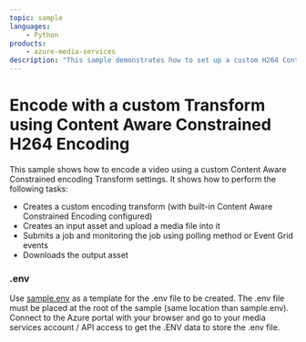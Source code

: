 ```yaml
---
topic: sample
languages:
    - Python
products:
    - azure-media-services
description: "This sample demonstrates how to set up a custom H264 Content Aware Constrained encoding job."
---
```


# Encode with a custom Transform using Content Aware Constrained H264 Encoding

This sample shows how to encode a video using a custom Content Aware Constrained encoding Transform settings. It shows how to perform the following tasks:

* Creates a custom encoding transform (with built-in Content Aware Constrained Encoding configured)
* Creates an input asset and upload a media file into it
* Submits a job and monitoring the job using polling method or Event Grid events
* Downloads the output asset

### .env

Use [sample.env](../../sample.env) as a template for the .env file to be created. The .env file must be placed at the root of the sample (same location than sample.env).
Connect to the Azure portal with your browser and go to your media services account / API access to get the .ENV data to store the .env file.